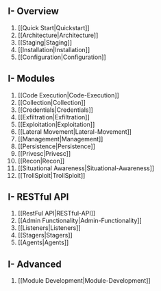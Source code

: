 ## I- Overview
1. [[Quick Start|Quickstart]]
1. [[Architecture|Architecture]]
1. [[Staging|Staging]]
1. [[Installation|Installation]]
1. [[Configuration|Configuration]]

## I- Modules
1. [[Code Execution|Code-Execution]]
1. [[Collection|Collection]]
1. [[Credentials|Credentials]]
1. [[Exfiltration|Exfiltration]]
1. [[Exploitation|Exploitation]]
1. [[Lateral Movement|Lateral-Movement]]
1. [[Management|Management]]
1. [[Persistence|Persistence]]
1. [[Privesc|Privesc]]
1. [[Recon|Recon]]
1. [[Situational Awareness|Situational-Awareness]]
1. [[TrollSploit|TrollSploit]]

## I- RESTful API
1. [[RestFul API|RESTful-API]]
1. [[Admin Functionality|Admin-Functionality]]
1. [[Listeners|Listeners]]
1. [[Stagers|Stagers]]
1. [[Agents|Agents]]

## I- Advanced
1. [[Module Development|Module-Development]]